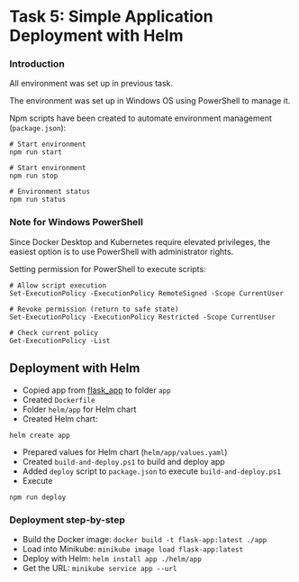 # Task 5: Simple Application Deployment with Helm

### Introduction

All environment was set up in previous task.
 
The environment was set up in Windows OS using PowerShell to manage it.

Npm scripts have been created to automate environment management (`package.json`):

```
# Start environment
npm run start

# Start environment
npm run stop

# Environment status
npm run status
```

### Note for Windows PowerShell

Since Docker Desktop and Kubernetes require elevated privileges, the easiest option is to use PowerShell with administrator rights.

Setting permission for PowerShell to execute scripts:

```
# Allow script execution
Set-ExecutionPolicy -ExecutionPolicy RemoteSigned -Scope CurrentUser

# Revoke permission (return to safe state)
Set-ExecutionPolicy -ExecutionPolicy Restricted -Scope CurrentUser

# Check current policy
Get-ExecutionPolicy -List
```

## Deployment with Helm 

- Copied app from [flask_app](https://github.com/rolling-scopes-school/tasks/tree/master/devops/flask_app) to folder `app`
- Created `Dockerfile`
- Folder `helm/app` for Helm chart
- Created Helm chart:
```
helm create app
```

- Prepared values for Helm chart (`helm/app/values.yaml`)
- Created `build-and-deploy.ps1` to build and deploy app
- Added `deploy` script to `package.json` to execute `build-and-deploy.ps1`
- Execute
```
npm run deploy
```

### Deployment step-by-step

- Build the Docker image: `docker build -t flask-app:latest ./app`
- Load into Minikube: `minikube image load flask-app:latest`
- Deploy with Helm: `helm install app ./helm/app`
- Get the URL: `minikube service app --url`

